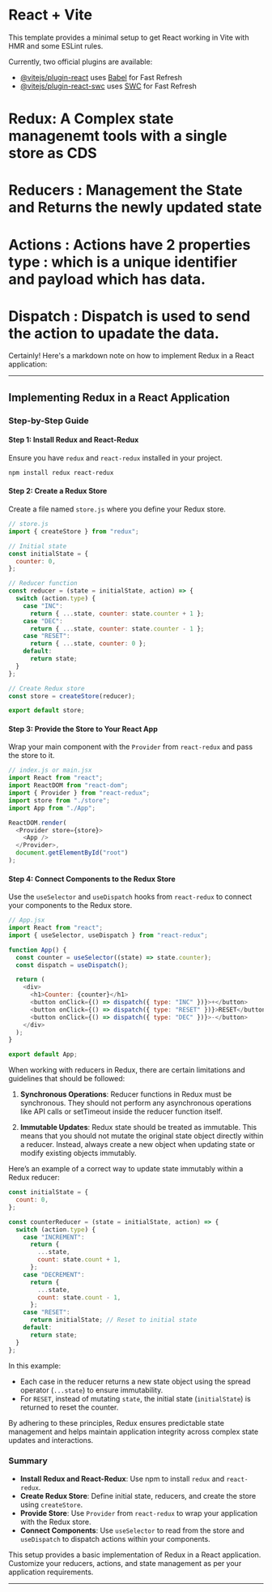 # React + Vite

This template provides a minimal setup to get React working in Vite with HMR and some ESLint rules.

Currently, two official plugins are available:

- [@vitejs/plugin-react](https://github.com/vitejs/vite-plugin-react/blob/main/packages/plugin-react/README.md) uses [Babel](https://babeljs.io/) for Fast Refresh
- [@vitejs/plugin-react-swc](https://github.com/vitejs/vite-plugin-react-swc) uses [SWC](https://swc.rs/) for Fast Refresh

# Redux: A Complex state managenemt tools with a single store as CDS

# Reducers : Management the State and Returns the newly updated state

# Actions : Actions have 2 properties type : which is a unique identifier and payload which has data.

# Dispatch : Dispatch is used to send the action to upadate the data.

Certainly! Here's a markdown note on how to implement Redux in a React application:

---

## Implementing Redux in a React Application

### Step-by-Step Guide

#### Step 1: Install Redux and React-Redux

Ensure you have `redux` and `react-redux` installed in your project.

```bash
npm install redux react-redux
```

#### Step 2: Create a Redux Store

Create a file named `store.js` where you define your Redux store.

```javascript
// store.js
import { createStore } from "redux";

// Initial state
const initialState = {
  counter: 0,
};

// Reducer function
const reducer = (state = initialState, action) => {
  switch (action.type) {
    case "INC":
      return { ...state, counter: state.counter + 1 };
    case "DEC":
      return { ...state, counter: state.counter - 1 };
    case "RESET":
      return { ...state, counter: 0 };
    default:
      return state;
  }
};

// Create Redux store
const store = createStore(reducer);

export default store;
```

#### Step 3: Provide the Store to Your React App

Wrap your main component with the `Provider` from `react-redux` and pass the store to it.

```javascript
// index.js or main.jsx
import React from "react";
import ReactDOM from "react-dom";
import { Provider } from "react-redux";
import store from "./store";
import App from "./App";

ReactDOM.render(
  <Provider store={store}>
    <App />
  </Provider>,
  document.getElementById("root")
);
```

#### Step 4: Connect Components to the Redux Store

Use the `useSelector` and `useDispatch` hooks from `react-redux` to connect your components to the Redux store.

```javascript
// App.jsx
import React from "react";
import { useSelector, useDispatch } from "react-redux";

function App() {
  const counter = useSelector((state) => state.counter);
  const dispatch = useDispatch();

  return (
    <div>
      <h1>Counter: {counter}</h1>
      <button onClick={() => dispatch({ type: "INC" })}>+</button>
      <button onClick={() => dispatch({ type: "RESET" })}>RESET</button>
      <button onClick={() => dispatch({ type: "DEC" })}>-</button>
    </div>
  );
}

export default App;
```

When working with reducers in Redux, there are certain limitations and guidelines that should be followed:

1. **Synchronous Operations**: Reducer functions in Redux must be synchronous. They should not perform any asynchronous operations like API calls or setTimeout inside the reducer function itself.

2. **Immutable Updates**: Redux state should be treated as immutable. This means that you should not mutate the original state object directly within a reducer. Instead, always create a new object when updating state or modify existing objects immutably.

Here’s an example of a correct way to update state immutably within a Redux reducer:

```javascript
const initialState = {
  count: 0,
};

const counterReducer = (state = initialState, action) => {
  switch (action.type) {
    case "INCREMENT":
      return {
        ...state,
        count: state.count + 1,
      };
    case "DECREMENT":
      return {
        ...state,
        count: state.count - 1,
      };
    case "RESET":
      return initialState; // Reset to initial state
    default:
      return state;
  }
};
```

In this example:

- Each case in the reducer returns a new state object using the spread operator (`...state`) to ensure immutability.
- For `RESET`, instead of mutating `state`, the initial state (`initialState`) is returned to reset the counter.

By adhering to these principles, Redux ensures predictable state management and helps maintain application integrity across complex state updates and interactions.

### Summary

- **Install Redux and React-Redux**: Use npm to install `redux` and `react-redux`.
- **Create Redux Store**: Define initial state, reducers, and create the store using `createStore`.
- **Provide Store**: Use `Provider` from `react-redux` to wrap your application with the Redux store.
- **Connect Components**: Use `useSelector` to read from the store and `useDispatch` to dispatch actions within your components.

This setup provides a basic implementation of Redux in a React application. Customize your reducers, actions, and state management as per your application requirements.

---

